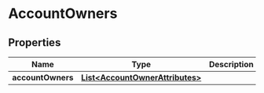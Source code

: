 
# AccountOwners

## Properties
Name | Type | Description | Notes
------------ | ------------- | ------------- | -------------
**accountOwners** | [**List&lt;AccountOwnerAttributes&gt;**](AccountOwnerAttributes.md) |  |  [optional]



